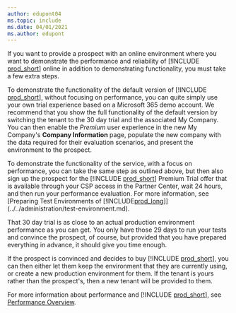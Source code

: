 ```yaml
---
author: edupont04
ms.topic: include
ms.date: 04/01/2021
ms.author: edupont
---
```

If you want to provide a prospect with an online environment where you want to demonstrate the performance and reliability of [!INCLUDE [prod_short](prod_short.md)] online in addition to demonstrating functionality, you must take a few extra steps.  

To demonstrate the functionality of the default version of [!INCLUDE [prod_short](prod_short.md)], without focusing on performance, you can quite simply use your own trial experience based on a Microsoft 365 demo account. We recommend that you show the full functionality of the default version by switching the tenant to the 30 day trial and the associated My Company. You can then enable the *Premium* user experience in the new My Company's **Company Information** page, populate the new company with the data required for their evaluation scenarios, and present the environment to the prospect.  

To demonstrate the functionality of the service, with a focus on performance, you can take the same step as outlined above, but then also sign up the prospect for the [!INCLUDE [prod_short](prod_short.md)] Premium Trial offer that is available through your CSP access in the Partner Center, wait 24 hours, and then run your performance evaluation. For more information, see [Preparing Test Environments of [!INCLUDE[prod_long](prod_long.md)]](../../administration/test-environment.md).  

That 30 day trial is as close to an actual production environment performance as you can get. You only have those 29 days to run your tests and convince the prospect, of course, but provided that you have prepared everything in advance, it should give you time enough.  

If the prospect is convinced and decides to buy [!INCLUDE [prod_short](prod_short.md)], you can then either let them keep the environment that they are currently using, or create a new production environment for them. If the tenant is yours rather than the prospect's, then a new tenant will be provided to them.  

For more information about performance and [!INCLUDE [prod_short](prod_short.md)], see [Performance Overview](../../performance/performance-overview.md).  
